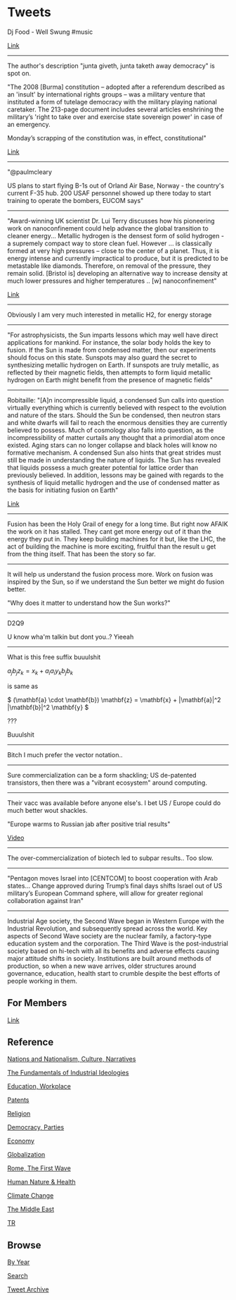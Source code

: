 # Tweets

Dj Food - Well Swung \#music

[Link](https://youtu.be/WF9HYvH-MPk)

---

The author's description "junta giveth, junta taketh away democracy"
is spot on.

"The 2008 [Burma] constitution – adopted after a referendum described
as an 'insult' by international rights groups – was a military venture
that instituted a form of tutelage democracy with the military playing
national caretaker. The 213-page document includes several articles
enshrining the military’s 'right to take over and exercise state
sovereign power' in case of an emergency.

Monday’s scrapping of the constitution was, in effect, constitutional"

[Link](https://amp.france24.com/en/asia-pacific/20210202-junta-holds-all-the-cards-in-myanmar-s-future-but-can-it-end-suu-kyi-s-political-career)

---

"@paulmcleary

US plans to start flying B-1s out of Orland Air Base, Norway - the
country's current F-35 hub. 200 USAF personnel showed up there today
to start training to operate the bombers, EUCOM says"

---

"Award-winning UK scientist Dr. Lui Terry discusses how his pioneering
work on nanoconfinement could help advance the global transition to
cleaner energy... Metallic hydrogen is the densest form of solid
hydrogen - a supremely compact way to store clean fuel. However ... is
classically formed at very high pressures – close to the center of a
planet. Thus, it is energy intense and currently impractical to
produce, but it is predicted to be metastable like
diamonds. Therefore, on removal of the pressure, they remain solid.
[Bristol is] developing an alternative way to increase density at much
lower pressures and higher temperatures .. [w] nanoconfinement"

[Link](https://www.selectscience.net/editorial-articles/Improving+hydrogen+storage+in+the+quest+to+reach+%E2%80%98net+zero%E2%80%99/?artID=52383)

---

Obviously I am very much interested in metallic H2, for energy storage

---

"For astrophysicists, the Sun imparts lessons which may well have
direct applications for mankind. For instance, the solar body holds
the key to fusion. If the Sun is made from condensed matter, then our
experiments should focus on this state. Sunspots may also guard the
secret to synthesizing metallic hydrogen on Earth. If sunspots are
truly metallic, as reflected by their magnetic fields, then attempts
to form liquid metallic hydrogen on Earth might benefit from the
presence of magnetic fields"

---

Robitaille: "[A]n incompressible liquid, a condensed Sun calls into
question virtually everything which is currently believed with respect
to the evolution and nature of the stars. Should the Sun be condensed,
then neutron stars and white dwarfs will fail to reach the enormous
densities they are currently believed to possess. Much of cosmology
also falls into question, as the incompressibility of matter curtails
any thought that a primordial atom once existed. Aging stars can no
longer collapse and black holes will know no formative mechanism.  A
condensed Sun also hints that great strides must still be made in
understanding the nature of liquids. The Sun has revealed that liquids
possess a much greater potential for lattice order than previously
believed. In addition, lessons may be gained with regards to the
synthesis of liquid metallic hydrogen and the use of condensed matter
as the basis for initiating fusion on Earth"

[Link](https://vixra.org/abs/1310.0138)

---

Fusion has been the Holy Grail of enegy for a long time. But right now
AFAIK the work on it has stalled. They cant get more energy out of it
than the energy they put in. They keep building machines for it but,
like the LHC, the act of building the machine is more exciting,
fruitful than the result u get from the thing itself. That has been
the story so far.

---

It will help us understand the fusion process more. Work on fusion was
inspired by the Sun, so if we understand the Sun better we might do
fusion better.

"Why does it matter to understand how the Sun works?"

---

D2Q9

U know wha'm talkin but dont you..? Yieeah

---

What is this free suffix buuulshit

$a_j b_j z_k = x_k + a_i a_i y_k b_j b_k$

is same as

$
(\mathbf{a} \cdot \mathbf{b}) \mathbf{z} =
\mathbf{x} + |\mathbf{a}|^2 |\mathbf{b}|^2 \mathbf{y}
$

???

Buuulshit

---

Bitch I much prefer the vector notation.. 

---

Sure commercialization can be a form shackling; US de-patented
transistors, then there was a "vibrant ecosystem" around
computing.

---

Their vacc was available before anyone else's. I bet US / Europe could
do much better wout shackles.

"Europe warms to Russian jab after positive trial results"

[Video](https://youtu.be/-rkxiUs3F3I)

---

The over-commercialization of biotech led to subpar results.. Too slow.

---

"Pentagon moves Israel into [CENTCOM] to boost cooperation with Arab
states... Change approved during Trump’s final days shifts Israel out
of US military’s European Command sphere, will allow for greater
regional collaboration against Iran"

---

Industrial Age society, the Second Wave began in Western Europe with
the Industrial Revolution, and subsequently spread across the
world. Key aspects of Second Wave society are the nuclear family, a
factory-type education system and the corporation. The Third Wave is
the post-industrial society based on hi-tech with all its benefits and
adverse effects causing major attitude shifts in society. Institutions
are built around methods of production, so when a new wave arrives,
older structures around governance, education, health start to crumble
despite the best efforts of people working in them.

## For Members

[Link](https://thirdwave-members.herokuapp.com)

## Reference

[Nations and Nationalism, Culture, Narratives](/2013/02/nations-and-nationalism.md)

[The Fundamentals of Industrial Ideologies](/2011/04/fundamentals-of-industrial-ideologies.md)

[Education, Workplace](2017/09/education-workplace.md)

[Patents](/2018/09/patents.md)

[Religion](/2015/04/god-religion.md)

[Democracy, Parties](/2016/11/democracy.md)

[Economy](/2018/05/economy.md)

[Globalization](/2018/09/globalization.md)

[Rome, The First Wave](/2017/12/rome.md)

[Human Nature & Health](/2020/07/human-nature.md)

[Climate Change](/2018/12/climate.md)

[The Middle East](/2019/07/middleeast.md)

[TR](../tr)

## Browse

[By Year](years.md)

[Search](search.html)

[Tweet Archive](/tweets/README.md)


